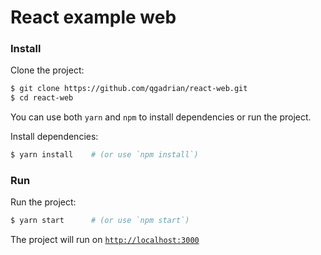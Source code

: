 # React example web

### Install

Clone the project:

```bash
$ git clone https://github.com/qgadrian/react-web.git
$ cd react-web
```

You can use both `yarn` and `npm` to install dependencies or run the project.

Install dependencies:

```bash
$ yarn install    # (or use `npm install`)
```

### Run

Run the project:
```bash
$ yarn start      # (or use `npm start`)
```

The project will run on [`http://localhost:3000`](http://localhost:3000)
